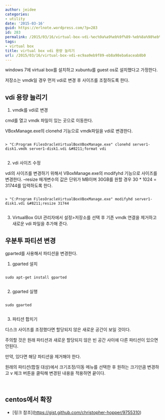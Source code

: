 ```yaml
---
author: jeidee
categories:
- utility
date: '2015-03-16'
guid: https://erlnote.wordpress.com/?p=283
id: 283
permalink: /2015/03/16/virtual-box-vdi-%ec%9a%a9%eb%9f%89-%eb%8a%98%eb%a6%ac%ea%b8%b0/
tags:
- virtual box
title: virtual box vdi 용량 늘리기
url: /2015/03/16/virtual-box-vdi-ec9aa9eb9f89-eb8a98eba6aceab8b0
---
```


windows 7에 virtual box를 설치하고 xubuntu를 guest os로 설치했다고 가정한다.
  
저장소는 vmdk일 경우 먼저 vdi로 변경 후 사이즈를 조절하도록 한다.

## vdi 용량 늘리기

1) vmdk를 vdi로 변경

cmd를 열고 vmdk 파일이 있는 곳으로 이동한다.

VBoxManage.exe의 clonehd 기능으로 vmdk파일을 vdi로 변경한다.

```
  
> "C:Program FilesOracleVirtualBoxVBoxManage.exe" clonehd server1-disk1.vmdk server1-disk1.vdi &#8211;format vdi
  
```

2) vdi 사이즈 수정

vdi의 사이즈를 변경하기 위해서 VBoxManage.exe의 modifyhd 기능으로 사이즈를 변경한다. &#8211;resize 매개변수의 값은 단위가 MB이며 30GB를 원할 경우 30 * 1024 = 31744를 입력하도록 한다.

```
  
> "C:Program FilesOracleVirtualBoxVBoxManage.exe" modifyhd server1-disk1.vdi &#8211;resize 31744
  
```

3) VirtualBox GUI 관리자에서 설정>저장소를 선택 후 기존 vmdk 연결을 제거하고 새로운 vdi 파일을 추가해 준다.

## 우분투 파티션 변경

gparted를 사용해서 파티션을 변경한다.

1) gparted 설치

```
  
sudo apt-get install gparted
  
```

2) gparted 실행

```
  
sudo gparted
  
```

3) 파티션 합치기

디스크 사이즈를 조정했다면 할당되지 않은 새로운 공간이 보일 것이다.
  
주의할 것은 원래 파티션과 새로운 할당되지 않은 빈 공간 사이에 다른 파티션이 있으면 안된다.

만약, 있다면 해당 파티션을 제거해야 한다.

원래의 파티션(합칠 대상)에서 크기조정/이동 메뉴를 선택한 후 원하는 크기만큼 변경하고 v 체크 버튼을 클릭해 변경된 내용을 적용하면 끝이다.

&nbsp;

## centos에서 확장

  * \[링크 참조\](https://gist.github.com/christopher-hopper/9755310)
